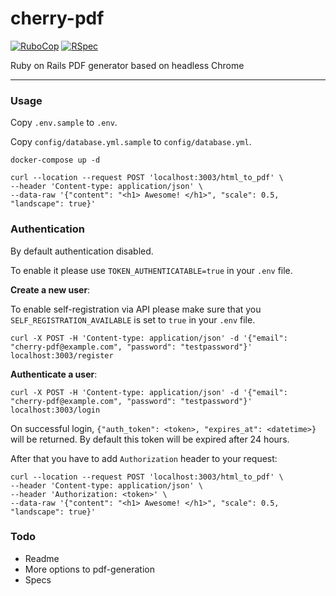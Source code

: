 cherry-pdf
======

[![RuboCop](https://github.com/faraquet/cherry-pdf/actions/workflows/rubocop.yml/badge.svg)](https://github.com/faraquet/cherry-pdf/actions)
[![RSpec](https://github.com/faraquet/cherry-pdf/actions/workflows/rspec.yml/badge.svg)](https://github.com/faraquet/cherry-pdf/actions)

Ruby on Rails PDF generator based on headless Chrome

----

### Usage

Copy `.env.sample` to `.env`.

Copy `config/database.yml.sample` to `config/database.yml`.

```
docker-compose up -d
```

```console
curl --location --request POST 'localhost:3003/html_to_pdf' \
--header 'Content-type: application/json' \
--data-raw '{"content": "<h1> Awesome! </h1>", "scale": 0.5, "landscape": true}'
```
### Authentication

By default authentication disabled.

To enable it please use `TOKEN_AUTHENTICATABLE=true` in your `.env` file.

**Create a new user**:

To enable self-registration via API please make sure that you `SELF_REGISTRATION_AVAILABLE` is set to `true` in your `.env` file.

```console
curl -X POST -H 'Content-type: application/json' -d '{"email": "cherry-pdf@example.com", "password": "testpassword"}' localhost:3003/register
```

**Authenticate a user**:

```console
curl -X POST -H 'Content-type: application/json' -d '{"email": "cherry-pdf@example.com", "password": "testpassword"}' localhost:3003/login
```

On successful login, `{"auth_token": <token>, "expires_at": <datetime>}` will be returned. By default this token will be expired after 24 hours.

After that you have to add `Authorization` header to your request:

```
curl --location --request POST 'localhost:3003/html_to_pdf' \
--header 'Content-type: application/json' \
--header 'Authorization: <token>' \
--data-raw '{"content": "<h1> Awesome! </h1>", "scale": 0.5, "landscape": true}'
```

### Todo

- Readme
- More options to pdf-generation
- Specs
